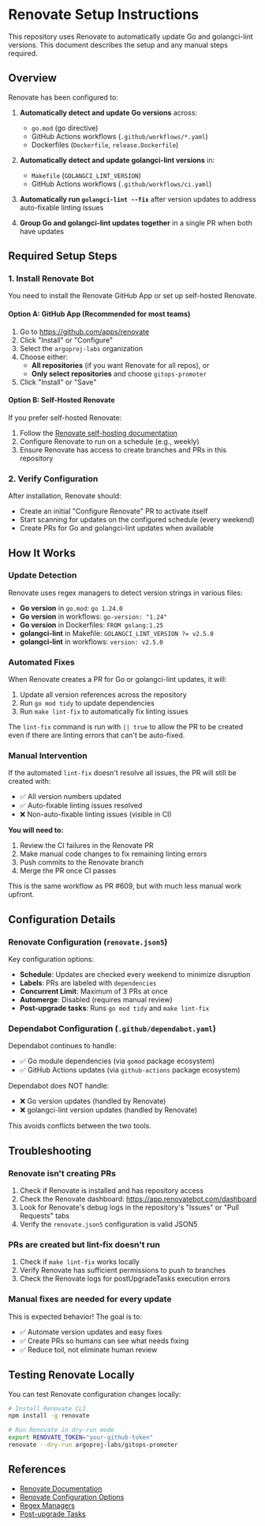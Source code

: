 # Renovate Setup Instructions

This repository uses Renovate to automatically update Go and golangci-lint versions. This document describes the setup and any manual steps required.

## Overview

Renovate has been configured to:
1. **Automatically detect and update Go versions** across:
   - `go.mod` (go directive)
   - GitHub Actions workflows (`.github/workflows/*.yaml`)
   - Dockerfiles (`Dockerfile`, `release.Dockerfile`)

2. **Automatically detect and update golangci-lint versions** in:
   - `Makefile` (`GOLANGCI_LINT_VERSION`)
   - GitHub Actions workflows (`.github/workflows/ci.yaml`)

3. **Automatically run `golangci-lint --fix`** after version updates to address auto-fixable linting issues

4. **Group Go and golangci-lint updates together** in a single PR when both have updates

## Required Setup Steps

### 1. Install Renovate Bot

You need to install the Renovate GitHub App or set up self-hosted Renovate.

#### Option A: GitHub App (Recommended for most teams)

1. Go to https://github.com/apps/renovate
2. Click "Install" or "Configure"
3. Select the `argoproj-labs` organization
4. Choose either:
   - **All repositories** (if you want Renovate for all repos), or
   - **Only select repositories** and choose `gitops-promoter`
5. Click "Install" or "Save"

#### Option B: Self-Hosted Renovate

If you prefer self-hosted Renovate:

1. Follow the [Renovate self-hosting documentation](https://docs.renovatebot.com/getting-started/running/)
2. Configure Renovate to run on a schedule (e.g., weekly)
3. Ensure Renovate has access to create branches and PRs in this repository

### 2. Verify Configuration

After installation, Renovate should:
- Create an initial "Configure Renovate" PR to activate itself
- Start scanning for updates on the configured schedule (every weekend)
- Create PRs for Go and golangci-lint updates when available

## How It Works

### Update Detection

Renovate uses regex managers to detect version strings in various files:

- **Go version** in `go.mod`: `go 1.24.0`
- **Go version** in workflows: `go-version: "1.24"`
- **Go version** in Dockerfiles: `FROM golang:1.25`
- **golangci-lint** in Makefile: `GOLANGCI_LINT_VERSION ?= v2.5.0`
- **golangci-lint** in workflows: `version: v2.5.0`

### Automated Fixes

When Renovate creates a PR for Go or golangci-lint updates, it will:

1. Update all version references across the repository
2. Run `go mod tidy` to update dependencies
3. Run `make lint-fix` to automatically fix linting issues

The `lint-fix` command is run with `|| true` to allow the PR to be created even if there are linting errors that can't be auto-fixed.

### Manual Intervention

If the automated `lint-fix` doesn't resolve all issues, the PR will still be created with:
- ✅ All version numbers updated
- ✅ Auto-fixable linting issues resolved
- ❌ Non-auto-fixable linting issues (visible in CI)

**You will need to:**
1. Review the CI failures in the Renovate PR
2. Make manual code changes to fix remaining linting errors
3. Push commits to the Renovate branch
4. Merge the PR once CI passes

This is the same workflow as PR #609, but with much less manual work upfront.

## Configuration Details

### Renovate Configuration (`renovate.json5`)

Key configuration options:

- **Schedule**: Updates are checked every weekend to minimize disruption
- **Labels**: PRs are labeled with `dependencies`
- **Concurrent Limit**: Maximum of 3 PRs at once
- **Automerge**: Disabled (requires manual review)
- **Post-upgrade tasks**: Runs `go mod tidy` and `make lint-fix`

### Dependabot Configuration (`.github/dependabot.yaml`)

Dependabot continues to handle:
- ✅ Go module dependencies (via `gomod` package ecosystem)
- ✅ GitHub Actions updates (via `github-actions` package ecosystem)

Dependabot does NOT handle:
- ❌ Go version updates (handled by Renovate)
- ❌ golangci-lint version updates (handled by Renovate)

This avoids conflicts between the two tools.

## Troubleshooting

### Renovate isn't creating PRs

1. Check if Renovate is installed and has repository access
2. Check the Renovate dashboard: https://app.renovatebot.com/dashboard
3. Look for Renovate's debug logs in the repository's "Issues" or "Pull Requests" tabs
4. Verify the `renovate.json5` configuration is valid JSON5

### PRs are created but lint-fix doesn't run

1. Check if `make lint-fix` works locally
2. Verify Renovate has sufficient permissions to push to branches
3. Check the Renovate logs for postUpgradeTasks execution errors

### Manual fixes are needed for every update

This is expected behavior! The goal is to:
- ✅ Automate version updates and easy fixes
- ✅ Create PRs so humans can see what needs fixing
- ✅ Reduce toil, not eliminate human review

## Testing Renovate Locally

You can test Renovate configuration changes locally:

```bash
# Install Renovate CLI
npm install -g renovate

# Run Renovate in dry-run mode
export RENOVATE_TOKEN="your-github-token"
renovate --dry-run argoproj-labs/gitops-promoter
```

## References

- [Renovate Documentation](https://docs.renovatebot.com/)
- [Renovate Configuration Options](https://docs.renovatebot.com/configuration-options/)
- [Regex Managers](https://docs.renovatebot.com/modules/manager/regex/)
- [Post-upgrade Tasks](https://docs.renovatebot.com/configuration-options/#postupgradetasks)

